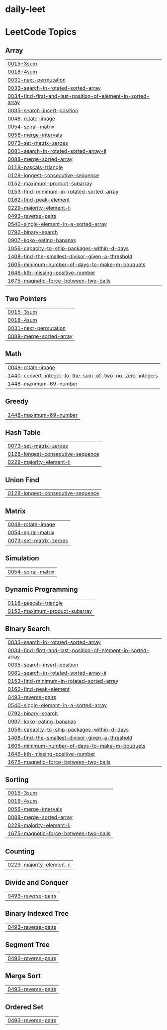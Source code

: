 # daily-leet
<!---LeetCode Topics Start-->
# LeetCode Topics
## Array
|  |
| ------- |
| [0015-3sum](https://github.com/Parikshithvv/daily-leet/tree/master/0015-3sum) |
| [0018-4sum](https://github.com/Parikshithvv/daily-leet/tree/master/0018-4sum) |
| [0031-next-permutation](https://github.com/Parikshithvv/daily-leet/tree/master/0031-next-permutation) |
| [0033-search-in-rotated-sorted-array](https://github.com/Parikshithvv/daily-leet/tree/master/0033-search-in-rotated-sorted-array) |
| [0034-find-first-and-last-position-of-element-in-sorted-array](https://github.com/Parikshithvv/daily-leet/tree/master/0034-find-first-and-last-position-of-element-in-sorted-array) |
| [0035-search-insert-position](https://github.com/Parikshithvv/daily-leet/tree/master/0035-search-insert-position) |
| [0048-rotate-image](https://github.com/Parikshithvv/daily-leet/tree/master/0048-rotate-image) |
| [0054-spiral-matrix](https://github.com/Parikshithvv/daily-leet/tree/master/0054-spiral-matrix) |
| [0056-merge-intervals](https://github.com/Parikshithvv/daily-leet/tree/master/0056-merge-intervals) |
| [0073-set-matrix-zeroes](https://github.com/Parikshithvv/daily-leet/tree/master/0073-set-matrix-zeroes) |
| [0081-search-in-rotated-sorted-array-ii](https://github.com/Parikshithvv/daily-leet/tree/master/0081-search-in-rotated-sorted-array-ii) |
| [0088-merge-sorted-array](https://github.com/Parikshithvv/daily-leet/tree/master/0088-merge-sorted-array) |
| [0118-pascals-triangle](https://github.com/Parikshithvv/daily-leet/tree/master/0118-pascals-triangle) |
| [0128-longest-consecutive-sequence](https://github.com/Parikshithvv/daily-leet/tree/master/0128-longest-consecutive-sequence) |
| [0152-maximum-product-subarray](https://github.com/Parikshithvv/daily-leet/tree/master/0152-maximum-product-subarray) |
| [0153-find-minimum-in-rotated-sorted-array](https://github.com/Parikshithvv/daily-leet/tree/master/0153-find-minimum-in-rotated-sorted-array) |
| [0162-find-peak-element](https://github.com/Parikshithvv/daily-leet/tree/master/0162-find-peak-element) |
| [0229-majority-element-ii](https://github.com/Parikshithvv/daily-leet/tree/master/0229-majority-element-ii) |
| [0493-reverse-pairs](https://github.com/Parikshithvv/daily-leet/tree/master/0493-reverse-pairs) |
| [0540-single-element-in-a-sorted-array](https://github.com/Parikshithvv/daily-leet/tree/master/0540-single-element-in-a-sorted-array) |
| [0792-binary-search](https://github.com/Parikshithvv/daily-leet/tree/master/0792-binary-search) |
| [0907-koko-eating-bananas](https://github.com/Parikshithvv/daily-leet/tree/master/0907-koko-eating-bananas) |
| [1056-capacity-to-ship-packages-within-d-days](https://github.com/Parikshithvv/daily-leet/tree/master/1056-capacity-to-ship-packages-within-d-days) |
| [1408-find-the-smallest-divisor-given-a-threshold](https://github.com/Parikshithvv/daily-leet/tree/master/1408-find-the-smallest-divisor-given-a-threshold) |
| [1605-minimum-number-of-days-to-make-m-bouquets](https://github.com/Parikshithvv/daily-leet/tree/master/1605-minimum-number-of-days-to-make-m-bouquets) |
| [1646-kth-missing-positive-number](https://github.com/Parikshithvv/daily-leet/tree/master/1646-kth-missing-positive-number) |
| [1675-magnetic-force-between-two-balls](https://github.com/Parikshithvv/daily-leet/tree/master/1675-magnetic-force-between-two-balls) |
## Two Pointers
|  |
| ------- |
| [0015-3sum](https://github.com/Parikshithvv/daily-leet/tree/master/0015-3sum) |
| [0018-4sum](https://github.com/Parikshithvv/daily-leet/tree/master/0018-4sum) |
| [0031-next-permutation](https://github.com/Parikshithvv/daily-leet/tree/master/0031-next-permutation) |
| [0088-merge-sorted-array](https://github.com/Parikshithvv/daily-leet/tree/master/0088-merge-sorted-array) |
## Math
|  |
| ------- |
| [0048-rotate-image](https://github.com/Parikshithvv/daily-leet/tree/master/0048-rotate-image) |
| [1440-convert-integer-to-the-sum-of-two-no-zero-integers](https://github.com/Parikshithvv/daily-leet/tree/master/1440-convert-integer-to-the-sum-of-two-no-zero-integers) |
| [1448-maximum-69-number](https://github.com/Parikshithvv/daily-leet/tree/master/1448-maximum-69-number) |
## Greedy
|  |
| ------- |
| [1448-maximum-69-number](https://github.com/Parikshithvv/daily-leet/tree/master/1448-maximum-69-number) |
## Hash Table
|  |
| ------- |
| [0073-set-matrix-zeroes](https://github.com/Parikshithvv/daily-leet/tree/master/0073-set-matrix-zeroes) |
| [0128-longest-consecutive-sequence](https://github.com/Parikshithvv/daily-leet/tree/master/0128-longest-consecutive-sequence) |
| [0229-majority-element-ii](https://github.com/Parikshithvv/daily-leet/tree/master/0229-majority-element-ii) |
## Union Find
|  |
| ------- |
| [0128-longest-consecutive-sequence](https://github.com/Parikshithvv/daily-leet/tree/master/0128-longest-consecutive-sequence) |
## Matrix
|  |
| ------- |
| [0048-rotate-image](https://github.com/Parikshithvv/daily-leet/tree/master/0048-rotate-image) |
| [0054-spiral-matrix](https://github.com/Parikshithvv/daily-leet/tree/master/0054-spiral-matrix) |
| [0073-set-matrix-zeroes](https://github.com/Parikshithvv/daily-leet/tree/master/0073-set-matrix-zeroes) |
## Simulation
|  |
| ------- |
| [0054-spiral-matrix](https://github.com/Parikshithvv/daily-leet/tree/master/0054-spiral-matrix) |
## Dynamic Programming
|  |
| ------- |
| [0118-pascals-triangle](https://github.com/Parikshithvv/daily-leet/tree/master/0118-pascals-triangle) |
| [0152-maximum-product-subarray](https://github.com/Parikshithvv/daily-leet/tree/master/0152-maximum-product-subarray) |
## Binary Search
|  |
| ------- |
| [0033-search-in-rotated-sorted-array](https://github.com/Parikshithvv/daily-leet/tree/master/0033-search-in-rotated-sorted-array) |
| [0034-find-first-and-last-position-of-element-in-sorted-array](https://github.com/Parikshithvv/daily-leet/tree/master/0034-find-first-and-last-position-of-element-in-sorted-array) |
| [0035-search-insert-position](https://github.com/Parikshithvv/daily-leet/tree/master/0035-search-insert-position) |
| [0081-search-in-rotated-sorted-array-ii](https://github.com/Parikshithvv/daily-leet/tree/master/0081-search-in-rotated-sorted-array-ii) |
| [0153-find-minimum-in-rotated-sorted-array](https://github.com/Parikshithvv/daily-leet/tree/master/0153-find-minimum-in-rotated-sorted-array) |
| [0162-find-peak-element](https://github.com/Parikshithvv/daily-leet/tree/master/0162-find-peak-element) |
| [0493-reverse-pairs](https://github.com/Parikshithvv/daily-leet/tree/master/0493-reverse-pairs) |
| [0540-single-element-in-a-sorted-array](https://github.com/Parikshithvv/daily-leet/tree/master/0540-single-element-in-a-sorted-array) |
| [0792-binary-search](https://github.com/Parikshithvv/daily-leet/tree/master/0792-binary-search) |
| [0907-koko-eating-bananas](https://github.com/Parikshithvv/daily-leet/tree/master/0907-koko-eating-bananas) |
| [1056-capacity-to-ship-packages-within-d-days](https://github.com/Parikshithvv/daily-leet/tree/master/1056-capacity-to-ship-packages-within-d-days) |
| [1408-find-the-smallest-divisor-given-a-threshold](https://github.com/Parikshithvv/daily-leet/tree/master/1408-find-the-smallest-divisor-given-a-threshold) |
| [1605-minimum-number-of-days-to-make-m-bouquets](https://github.com/Parikshithvv/daily-leet/tree/master/1605-minimum-number-of-days-to-make-m-bouquets) |
| [1646-kth-missing-positive-number](https://github.com/Parikshithvv/daily-leet/tree/master/1646-kth-missing-positive-number) |
| [1675-magnetic-force-between-two-balls](https://github.com/Parikshithvv/daily-leet/tree/master/1675-magnetic-force-between-two-balls) |
## Sorting
|  |
| ------- |
| [0015-3sum](https://github.com/Parikshithvv/daily-leet/tree/master/0015-3sum) |
| [0018-4sum](https://github.com/Parikshithvv/daily-leet/tree/master/0018-4sum) |
| [0056-merge-intervals](https://github.com/Parikshithvv/daily-leet/tree/master/0056-merge-intervals) |
| [0088-merge-sorted-array](https://github.com/Parikshithvv/daily-leet/tree/master/0088-merge-sorted-array) |
| [0229-majority-element-ii](https://github.com/Parikshithvv/daily-leet/tree/master/0229-majority-element-ii) |
| [1675-magnetic-force-between-two-balls](https://github.com/Parikshithvv/daily-leet/tree/master/1675-magnetic-force-between-two-balls) |
## Counting
|  |
| ------- |
| [0229-majority-element-ii](https://github.com/Parikshithvv/daily-leet/tree/master/0229-majority-element-ii) |
## Divide and Conquer
|  |
| ------- |
| [0493-reverse-pairs](https://github.com/Parikshithvv/daily-leet/tree/master/0493-reverse-pairs) |
## Binary Indexed Tree
|  |
| ------- |
| [0493-reverse-pairs](https://github.com/Parikshithvv/daily-leet/tree/master/0493-reverse-pairs) |
## Segment Tree
|  |
| ------- |
| [0493-reverse-pairs](https://github.com/Parikshithvv/daily-leet/tree/master/0493-reverse-pairs) |
## Merge Sort
|  |
| ------- |
| [0493-reverse-pairs](https://github.com/Parikshithvv/daily-leet/tree/master/0493-reverse-pairs) |
## Ordered Set
|  |
| ------- |
| [0493-reverse-pairs](https://github.com/Parikshithvv/daily-leet/tree/master/0493-reverse-pairs) |
<!---LeetCode Topics End-->